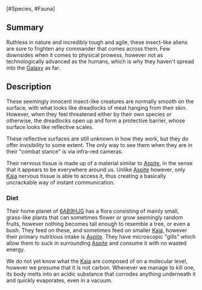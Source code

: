 [#Species, #Fauna]

## Summary

Ruthless in nature and incredibly tough and agile, these insect-like aliens are sure to frighten any commander that comes across them. Few downsides when it comes to physical prowess, however not as technologically advanced as the humans, which is why they haven't spread into the [Galaxy](../../Galaxy/Galaxy.md) as far.

## Description

These seemingly innocent insect-like creatures are normally smooth on the surface, with what looks like dreadlocks of meat hanging from their skin. However, when they feel threatened either by their own species or otherwise, the dreadlocks open up and form a protective barrier, whose surface looks like reflective scales.

These reflective surfaces are still unknown in how they work, but they do offer invisibility to some extent. The only way to see them when they are in their "combat stance" is via infra-red cameras.

Their nervous tissue is made up of a material similar to [Aspite](../../Materials/Aspite.md), in the sense that it appears to be everywhere around us. Unlike [Aspite](../../Materials/Aspite.md) however, only [Kaia](Kaia.md) nervous tissue is able to access it, thus creating a basically uncrackable way of instant communication.

### Diet

Their home planet of [6AB9HJG](../../Planets/6AB9HJG.md) has a flora consisting of mainly small, grass-like plants that can sometimes flower or grow seemingly random fruits, however nothing becomes tall enough to resemble a tree, or even a bush. They feed on these, and sometimes feed on smaller [Kaia](Kaia.md), however their primary nutritious intake is [Aspite](../../Materials/Aspite.md). They have microscopic "gills" which allow them to suck in surrounding [Aspite](../../Materials/Aspite.md) and consume it with no wasted energy.

We do not yet know what the [Kaia](Kaia.md) are composed of on a molecular level, however we presume that it is not carbon. Whenever we manage to kill one, its body melts into an acidic substance that corrodes anything underneath it and quickly evaporates, even in a vacuum.